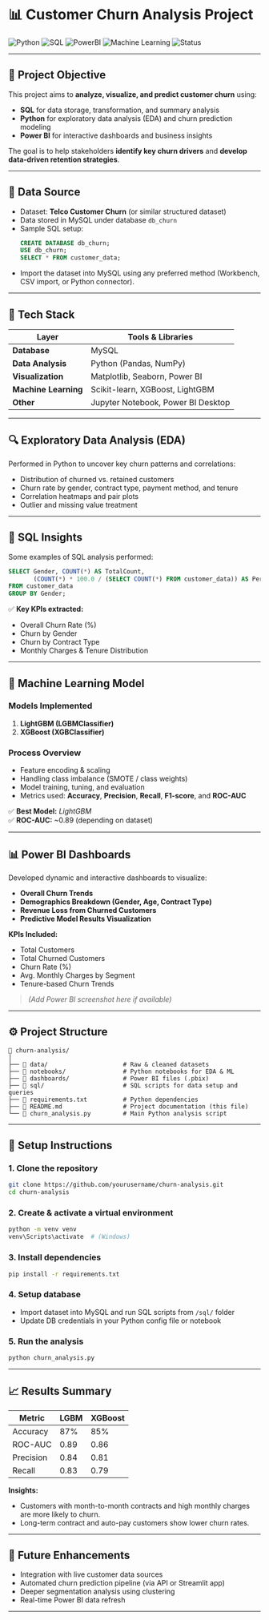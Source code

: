# 📊 Customer Churn Analysis Project  

![Python](https://img.shields.io/badge/Python-3.10+-blue?logo=python)
![SQL](https://img.shields.io/badge/Database-MySQL-orange?logo=mysql)
![PowerBI](https://img.shields.io/badge/Dashboard-Power%20BI-yellow?logo=powerbi)
![Machine Learning](https://img.shields.io/badge/Model-LGBM%20%7C%20XGBoost-green)
![Status](https://img.shields.io/badge/Status-Completed-success)

---

## 🧠 Project Objective
This project aims to **analyze, visualize, and predict customer churn** using:
- **SQL** for data storage, transformation, and summary analysis  
- **Python** for exploratory data analysis (EDA) and churn prediction modeling  
- **Power BI** for interactive dashboards and business insights  

The goal is to help stakeholders **identify key churn drivers** and **develop data-driven retention strategies**.

---

## 💾 Data Source
- Dataset: **Telco Customer Churn** (or similar structured dataset)  
- Data stored in MySQL under database `db_churn`
- Sample SQL setup:
  ```sql
  CREATE DATABASE db_churn;
  USE db_churn;
  SELECT * FROM customer_data;
  ```
- Import the dataset into MySQL using any preferred method (Workbench, CSV import, or Python connector).  

---

## 🧩 Tech Stack

| Layer | Tools & Libraries |
|-------|--------------------|
| **Database** | MySQL |
| **Data Analysis** | Python (Pandas, NumPy) |
| **Visualization** | Matplotlib, Seaborn, Power BI |
| **Machine Learning** | Scikit-learn, XGBoost, LightGBM |
| **Other** | Jupyter Notebook, Power BI Desktop |

---

## 🔍 Exploratory Data Analysis (EDA)

Performed in Python to uncover key churn patterns and correlations:

- Distribution of churned vs. retained customers  
- Churn rate by gender, contract type, payment method, and tenure  
- Correlation heatmaps and pair plots  
- Outlier and missing value treatment  

---

## 🧮 SQL Insights

Some examples of SQL analysis performed:

```sql
SELECT Gender, COUNT(*) AS TotalCount,
       (COUNT(*) * 100.0 / (SELECT COUNT(*) FROM customer_data)) AS Percentage
FROM customer_data
GROUP BY Gender;
```

✅ **Key KPIs extracted:**
- Overall Churn Rate (%)  
- Churn by Gender  
- Churn by Contract Type  
- Monthly Charges & Tenure Distribution  

---

## 🤖 Machine Learning Model

### Models Implemented
1. **LightGBM (LGBMClassifier)**  
2. **XGBoost (XGBClassifier)**  

### Process Overview
- Feature encoding & scaling  
- Handling class imbalance (SMOTE / class weights)  
- Model training, tuning, and evaluation  
- Metrics used: **Accuracy**, **Precision**, **Recall**, **F1-score**, and **ROC-AUC**

✅ **Best Model:** *LightGBM*  
✅ **ROC-AUC:** ~0.89 (depending on dataset)

---

## 📊 Power BI Dashboards

Developed dynamic and interactive dashboards to visualize:
- **Overall Churn Trends**
- **Demographics Breakdown (Gender, Age, Contract Type)**
- **Revenue Loss from Churned Customers**
- **Predictive Model Results Visualization**

**KPIs Included:**
- Total Customers  
- Total Churned Customers  
- Churn Rate (%)  
- Avg. Monthly Charges by Segment  
- Tenure-based Churn Trends  

> *(Add Power BI screenshot here if available)*

---

## ⚙️ Project Structure

```
📁 churn-analysis/
│
├── 📂 data/                     # Raw & cleaned datasets
├── 📂 notebooks/                # Python notebooks for EDA & ML
├── 📂 dashboards/               # Power BI files (.pbix)
├── 📂 sql/                      # SQL scripts for data setup and queries
├── 📄 requirements.txt          # Python dependencies
├── 📄 README.md                 # Project documentation (this file)
└── 📄 churn_analysis.py         # Main Python analysis script
```

---

## 🚀 Setup Instructions

### 1. Clone the repository
```bash
git clone https://github.com/yourusername/churn-analysis.git
cd churn-analysis
```

### 2. Create & activate a virtual environment
```bash
python -m venv venv
venv\Scripts\activate  # (Windows)
```

### 3. Install dependencies
```bash
pip install -r requirements.txt
```

### 4. Setup database
- Import dataset into MySQL and run SQL scripts from `/sql/` folder  
- Update DB credentials in your Python config file or notebook  

### 5. Run the analysis
```bash
python churn_analysis.py
```

---

## 📈 Results Summary

| Metric | LGBM | XGBoost |
|--------|------|----------|
| Accuracy | 87% | 85% |
| ROC-AUC | 0.89 | 0.86 |
| Precision | 0.84 | 0.81 |
| Recall | 0.83 | 0.79 |

**Insights:**
- Customers with month-to-month contracts and high monthly charges are more likely to churn.  
- Long-term contract and auto-pay customers show lower churn rates.  

---

## 🧭 Future Enhancements
- Integration with live customer data sources  
- Automated churn prediction pipeline (via API or Streamlit app)  
- Deeper segmentation analysis using clustering  
- Real-time Power BI data refresh  

---
